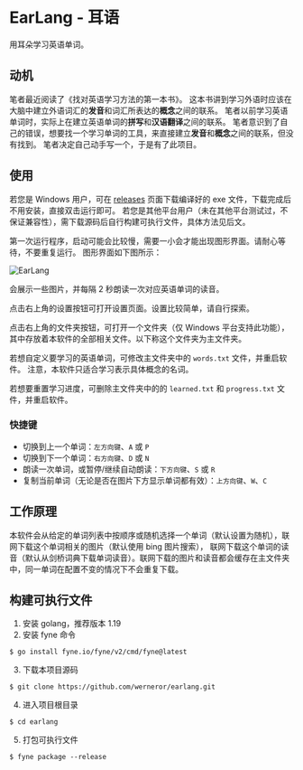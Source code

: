 # EarLang - 耳语

用耳朵学习英语单词。

## 动机

笔者最近阅读了《找对英语学习方法的第一本书》。
这本书讲到学习外语时应该在大脑中建立外语词汇的**发音**和词汇所表达的**概念**之间的联系。
笔者以前学习英语单词时，实际上在建立英语单词的**拼写**和**汉语翻译**之间的联系。
笔者意识到了自己的错误，想要找一个学习单词的工具，来直接建立**发音**和**概念**之间的联系，但没有找到。
笔者决定自己动手写一个，于是有了此项目。

## 使用

若您是 Windows 用户，可在 [releases](https://github.com/werneror/earlang/releases) 页面下载编译好的 exe
文件，下载完成后不用安装，直接双击运行即可。
若您是其他平台用户（未在其他平台测试过，不保证兼容性），需下载源码后自行构建可执行文件，具体方法见后文。

第一次运行程序，启动可能会比较慢，需要一小会才能出现图形界面。请耐心等待，不要重复运行。 图形界面如下图所示：

![EarLang](https://user-images.githubusercontent.com/16622293/202831416-4eac3cef-c416-4c2c-aec7-2dbd4ff37cae.png)

会展示一些图片，并每隔 2 秒朗读一次对应英语单词的读音。

点击右上角的设置按钮可打开设置页面。设置比较简单，请自行探索。

点击右上角的文件夹按钮，可打开一个文件夹（仅 Windows 平台支持此功能），其中存放着本软件的全部相关文件。以下称这个文件夹为主文件夹。

若想自定义要学习的英语单词，可修改主文件夹中的 `words.txt` 文件，并重启软件。
注意，本软件只适合学习表示具体概念的名词。

若想要重置学习进度，可删除主文件夹中的的 `learned.txt` 和 `progress.txt` 文件，并重启软件。

### 快捷键

- 切换到上一个单词：`左方向键`、`A` 或 `P`
- 切换到下一个单词：`右方向键`、`D` 或 `N`
- 朗读一次单词，或暂停/继续自动朗读：`下方向键`、`S` 或 `R`
- 复制当前单词（无论是否在图片下方显示单词都有效）：`上方向键`、`W`、`C`

## 工作原理

本软件会从给定的单词列表中按顺序或随机选择一个单词（默认设置为随机），联网下载这个单词相关的图片（默认使用 bing 图片搜索），
联网下载这个单词的读音（默认从剑桥词典下载单词读音）。联网下载的图片和读音都会缓存在主文件夹中，同一单词在配置不变的情况下不会重复下载。

## 构建可执行文件

1. 安装 golang，推荐版本 1.19
2. 安装 fyne 命令

```
$ go install fyne.io/fyne/v2/cmd/fyne@latest
```

3. 下载本项目源码

```
$ git clone https://github.com/werneror/earlang.git
```

4. 进入项目根目录

```
$ cd earlang
```

5. 打包可执行文件

```
$ fyne package --release
```
